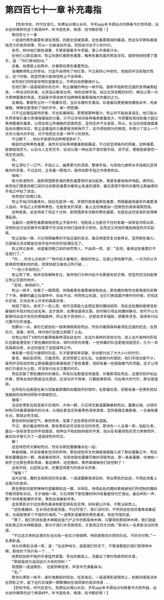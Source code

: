 # 第四百七十一章 补充毒指
        【告知书友，时代在变化，免费站点难以长存，手机app多书源站点切换看书大势所趋，站长给你推荐的这个换源APP，听书音色多、换源、找书都好使！】
       第四百七十一章
       一波波的黑色毒雾弥漫在周围，四面全部被笼罩，这些毒雾极端的霸道，而且似乎拥有着腐蚀灵力的诡异效果，所以一旦被波及的话，恐怕会付出不小的代价。
       徐荒，林州他们面色凝重，手掌紧握着手中灵器，掌心中满是汗水。
       在他们心跳加速间，牧尘则是盯着那些毒雾，嘴角有着惊喜的笑容浮现，旋即他轻轻摆了摆手，道：“你们原地别动。”
       说着，他便是上前两步，对着那些黑色毒雾而去。
       洛璃瞧得牧尘的举动，贝齿不由得咬了咬红唇，不过虽然心中担忧，但她却并没有阻拦牧尘，这个时候，她显然是只能相信牧尘不会胡来。
       徐荒他们同样是惊愕的望着牧尘，不明白他想要做什么。
       在他们那一道道疑惑的目光中，牧尘缓缓的伸出一根手指，旋即手指颜色迅速的变得幽黑起来，一种淡淡的异香，从其指尖散发出来，他的这根手指，经过北溟龙鲲的封印，再加上那一次次黑神雷毒的改造，无疑是令得这根手指拥拥有着极端强大的毒抗之力。
       这毒指，算是牧尘的一个隐藏杀招，当日与魔刑天激战，后者最后便是被他魔指击中，肉身被毁，神魄也是落到了他的手中，被一把捏爆。
       只不过这毒指虽然厉害，可也有着缺陷，那便是那种毒力，牧尘并不能自身诞生，他只能从外界来吸引毒力来增强毒指的力量，只不过天地间各种毒素数量庞大，可想要轻易找到毒力超过黑神雷毒的毒素，以现在牧尘所接触的层面而言，显然还并不太容易，所以，在当日彻底施展毒指击杀魔刑天后，牧尘这毒指的力量便是消耗殆尽了，这令得他颇为的惋惜，毕竟少了这么一个杀伤力强大的手段，对于他而言也是一种不小的损失。
       不过眼下...他似乎能够将这种惋惜弥补了。
       眼前的这种黑色毒雾，虽然并没有黑神雷毒那般霸道，不过却显得格外的阴毒，这种毒雾，能够腐蚀灵力，以后与人生死交手，这足以是一种出其不意的狠手段，说不定，便是能够掌控一场生死战局。
       呼。
       牧尘深吐了一口气，手指之上，幽黑更为的深邃，整根手指，与其他九根修长手指相比显得格外的另类，不过此时，正有着一股吸力，陡然自那手指之中席卷而出。
       嗡嗡！
       吸力弥漫而开，旋即周围那弥漫的黑色毒雾顿时波动起来，竟是有着嗡嗡声响起，再然后，徐荒他们便是目瞪口呆的见到那些毒雾对着牧尘急速的涌来，最后源源不断的对着牧尘那幽黑的手指之中钻了进去。
       徐荒他们目瞪口呆。
       牧尘手指闪烁着黑光，犹如无底洞一般，贪婪的吞食着那些毒雾，而随着越来越多的毒雾涌入指间，手指之上的那种黑色，也是愈发的深邃，看上去仿佛是由一团黑色的液体凝聚而成。
       这种吞食，足足持续了将近十分钟，那周围原本浓郁的黑色毒雾，也是在此时逐渐的变得稀薄起来。
       当最后一道黑色毒雾被吸进牧尘手指中时，他脸庞上也是忍不住的有着一抹笑容浮现出来，没想到这次这些棘手的毒雾不仅没有对他们造成多少损伤，反而还又将他的毒指再度的充实起来。
       牧尘屈指一弹，只见得那幽黑的手指迅速的变淡，最后再度恢复白皙修长，显然那些毒力，已是被北溟龙鲲留在他手指中的封印给镇压住了。
       牧尘转过身来，他望着目瞪口呆的徐荒等人，不由得一笑，道：“走吧，看来这些毒雾拦不住我们了。”
       “你...你怎么办到的？”林州张大着嘴巴，眼前的牧尘，总是让得他摸不透，一次次的以为能够感觉摸到他的底，但很快就又被自己所打破...
       “一些小手段而已。”
       牧尘笑了笑，倒并没有解释多过，虽然他们与林州如今也算是有些交情，但显然还没到能够让牧尘交底的地步。
       “走吧，继续前行。”
       牧尘一挥手，他看了一眼周围，伴随着那些毒雾被他吸收去，那些魔树竟然也是再度的安静了下来，静静的矗立在森林中，纹丝不动，然而牧尘知道，当它们再度展开獠牙的时候，恐怕这片区域，又将会多上许多的森森白骨。
       他摇了摇头，收敛了一些心思，他可没那能力去把这里的魔树拔除，现在这些魔树是察觉到最强的手段对他已经无用，这才放弃，如果他逼得太狠，到时候引得此地魔树暴动，他可不认为能够闯出这片危险的黑暗森林，所以至于其他的人，还是自求多福般，想要来寻宝，就得有付出沉重代价的准备。
       他脚尖一点，身形已是犹如一缕青烟般疾掠而出，然后对着那森林最深处迅速的赶去，在其后方，洛璃，徐荒，林州他们也是立即跟了上去。
       在牧尘他们飞快的对着黑暗森林深处赶去时，在这片森林的其他方向，进入这片森林的所有队伍都是遭受到了那些魔树的攻击，顿时间死伤惨重，一些倒霉的队伍更是彻底团灭，化为一具具森森白骨，永远的留在了这座森林之中。
       唯有着一些实力强悍的队伍，方才能够侥幸突破，但也都付出了大大小小的代价。
       甚至，强如圣灵院，万凰灵院，武灵院那三支队伍，也是颇为的狼狈，他们手段也是不少，虽然并没有如同牧尘那般霸道的直接吸收了那些毒雾，但却有着一些抵御毒气的灵器，这才让得他们只是灰头土脸，并没有付出太沉重的代价。
       而在突破了那些魔树的封堵后，所有队伍都是加快速度，对着那深处而去，这里的防护如此厉害，想来此地的那座远古遗迹，应该也并不简单，只要能够获得，付出再大的代价，那也是值得。
       在所有队伍都是在奋力突破着那魔树血腥般的封锁时，在那最后放，却是有着一些黑影犹如鬼魅般的自林间阴影中穿梭而过。
       嗤嗤！
       当这些黑影在掠进某片区域时，大地一颤，只见得无数道蔓藤暴射而出，蔓藤尖端，尖锐的树刺闪烁着极端锋利的光泽，尖端处甚至还有着黑色液体滴落，显然是蕴含着剧毒，一旦被挨着半点，那就必死无疑。
       那些树刺划破空气，暴掠而来，笼罩了这些黑影的所有退路。
       不过，面对着这种险境，那些黑影却并没有任何的惊慌，那领先一人淡漠一笑，抬起头来，露出一张有些苍白的年轻面庞，他伸出干枯如枯树般的手掌，指尖处有着绿色的灵力席卷而开，最后似乎是化为了一道道绿色的符文。
       唰！
       这些绿色符文暴射而出，然后与那些蔓藤撞击在一起。
       两者相撞，并没有爆发任何的声响，那些绿色符文仿佛直接是融入进了那些蔓藤之中，而后那些蔓藤猛的一颤，竟是暴掠而开，将其他那些蔓藤尽数的洞穿而去，那一条条蔓藤，仿佛蛇一般护卫在那些黑影周身，看这模样，这些魔树，竟然直接被他们给控制了！
       这般手段，比起牧尘来，还要显得更为的诡异与厉害。
       “嗤嗤！”
       这片区域，魔树互相疯狂的攻击着，一道道蔓藤穿透巨树，带出黑色的血迹，令得此地看上去极为的诡异。
       那些黑影则是笑眯眯的望着眼前这一幕，半晌后，待得此处的魔树直接被他们所控制的魔树尽数洞穿斩杀后，方才袖袍一挥，只见得剩下那些魔树体内有着碧绿光芒涌出，最后砰的一声，整个树体都是爆炸开来，黑色血液暴射开来。
       这些黑影对于这些黑色毒液倒是显得有些忌惮，纷纷避让开来，不敢沾染而上。
       “这些毒魔树，生长得还真是茂盛，不过可惜了，我们没时间，不然将这些蚀灵毒素收集起来，也是能够卖个不错的价格呢。”一道黑影望着那些黑色毒液，有些可惜的道。
       “算了，我们的目标是木神殿这座门户之中的那座神木碑，只要得到那座神木碑，我们就能找到真正的木神殿遗迹，那对于我们木灵族而言，才是真正的大功绩。”那领头一名黑影淡淡的笑道。
       “不过这次来到这里的队伍也有一些实力很强啊，特别是那四大院的队伍，不好对付啊。”一名黑影道。
       领头的黑影淡漠一笑，道：“在这种地方，就是我们的天下，不管谁敢阻拦我们获得神木碑，那他的下场只有一个...”
       他那犹如树干般的手掌猛然紧握，苍白的面庞上，流露出了狰狞而森然的杀意。
       “那就是成为滋润这片大地的饲料！”
       周围那一道道黑影， 也是阴寒低笑，声音中充满着森冷。
       “走。”
       那领头黑影一挥手，身形鬼魅般的掠出，在其身后，一道道黑影紧随而上，眨眼间便是消失在阴影之中，留下这片区域那一颗颗魔树互相洞穿的诡异场景...
       【告知书友，时代在变化，免费站点难以长存，手机app多书源站点切换看书大势所趋，站长给你推荐的这个换源APP，听书音色多、换源、找书都好使！】